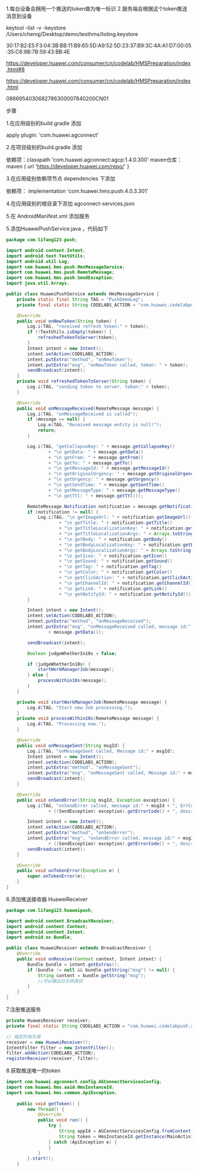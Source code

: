 1.每台设备会拥用一个推送的token做为唯一标识
2.服务端会根据这个token推送消息到设备

keytool -list -v -keystore /Users/chenqj/Desktop/demo/testhms/listing.keystore

30:17:B2:E5:F3:04:3B:BB:11:B9:65:5D:A9:52:5D:23:37:B9:3C:4A:A1:D7:00:05:35:C6:9B:7B:59:43:BB:4E


https://developer.huawei.com/consumer/cn/codelab/HMSPreparation/index.html#8



https://developer.huawei.com/consumer/cn/codelab/HMSPreparation/index.html

0866954030682786300007840200CN01

步骤

1.在应用级别的build.gradle 添加

 apply plugin: 'com.huawei.agconnect'

2.在项目级别的build.gradle 添加

依赖项：classpath 'com.huawei.agconnect:agcp:1.4.0.300'
maven仓库：maven { url 'https://developer.huawei.com/repo/' }

3.在应用级别依赖项节点 dependencies 下添加
    
依赖项： implementation 'com.huawei.hms:push:4.0.3.301'

4.在应用级别的根目录下添加 agconnect-services.json

5.在 AndroidManifest.xml 添加服务

<service
    android:name="com.lifang123.huaweipush.HuaHuiPushService"
    android:exported="false">
    <intent-filter>
        <action android:name="com.huawei.push.action.MESSAGING_EVENT" />
    </intent-filter>
</service>

5.添加HuaweiPushService.java ，代码如下

``` java
package com.lifang123.push;

import android.content.Intent;
import android.text.TextUtils;
import android.util.Log;
import com.huawei.hms.push.HmsMessageService;
import com.huawei.hms.push.RemoteMessage;
import com.huawei.hms.push.SendException;
import java.util.Arrays;

public class HuaweiPushService extends HmsMessageService {
    private static final String TAG = "PushDemoLog";
    private final static String CODELABS_ACTION = "com.huawei.codelabpush.action";

    @Override
    public void onNewToken(String token) {
        Log.i(TAG, "received refresh token:" + token);
        if (!TextUtils.isEmpty(token)) {
            refreshedTokenToServer(token);
        }
        Intent intent = new Intent();
        intent.setAction(CODELABS_ACTION);
        intent.putExtra("method", "onNewToken");
        intent.putExtra("msg", "onNewToken called, token: " + token);
        sendBroadcast(intent);
    }
    private void refreshedTokenToServer(String token) {
        Log.i(TAG, "sending token to server. token:" + token);
    }

    @Override
    public void onMessageReceived(RemoteMessage message) {
        Log.i(TAG, "onMessageReceived is called");
        if (message == null) {
            Log.e(TAG, "Received message entity is null!");
            return;
        }

        Log.i(TAG, "getCollapseKey: " + message.getCollapseKey()
                + "\n getData: " + message.getData()
                + "\n getFrom: " + message.getFrom()
                + "\n getTo: " + message.getTo()
                + "\n getMessageId: " + message.getMessageId()
                + "\n getOriginalUrgency: " + message.getOriginalUrgency()
                + "\n getUrgency: " + message.getUrgency()
                + "\n getSendTime: " + message.getSentTime()
                + "\n getMessageType: " + message.getMessageType()
                + "\n getTtl: " + message.getTtl());

        RemoteMessage.Notification notification = message.getNotification();
        if (notification != null) {
            Log.i(TAG, "\n getImageUrl: " + notification.getImageUrl()
                    + "\n getTitle: " + notification.getTitle()
                    + "\n getTitleLocalizationKey: " + notification.getTitleLocalizationKey()
                    + "\n getTitleLocalizationArgs: " + Arrays.toString(notification.getTitleLocalizationArgs())
                    + "\n getBody: " + notification.getBody()
                    + "\n getBodyLocalizationKey: " + notification.getBodyLocalizationKey()
                    + "\n getBodyLocalizationArgs: " + Arrays.toString(notification.getBodyLocalizationArgs())
                    + "\n getIcon: " + notification.getIcon()
                    + "\n getSound: " + notification.getSound()
                    + "\n getTag: " + notification.getTag()
                    + "\n getColor: " + notification.getColor()
                    + "\n getClickAction: " + notification.getClickAction()
                    + "\n getChannelId: " + notification.getChannelId()
                    + "\n getLink: " + notification.getLink()
                    + "\n getNotifyId: " + notification.getNotifyId());
        }

        Intent intent = new Intent();
        intent.setAction(CODELABS_ACTION);
        intent.putExtra("method", "onMessageReceived");
        intent.putExtra("msg", "onMessageReceived called, message id:" + message.getMessageId() + ", payload data:"
                + message.getData());

        sendBroadcast(intent);

        Boolean judgeWhetherIn10s = false;

        if (judgeWhetherIn10s) {
            startWorkManagerJob(message);
        } else {
            processWithin10s(message);
        }
    }

    private void startWorkManagerJob(RemoteMessage message) {
        Log.d(TAG, "Start new Job processing.");
    }
    private void processWithin10s(RemoteMessage message) {
        Log.d(TAG, "Processing now.");
    }

    @Override
    public void onMessageSent(String msgId) {
        Log.i(TAG, "onMessageSent called, Message id:" + msgId);
        Intent intent = new Intent();
        intent.setAction(CODELABS_ACTION);
        intent.putExtra("method", "onMessageSent");
        intent.putExtra("msg", "onMessageSent called, Message id:" + msgId);
        sendBroadcast(intent);
    }

    @Override
    public void onSendError(String msgId, Exception exception) {
        Log.i(TAG, "onSendError called, message id:" + msgId + ", ErrCode:"
                + ((SendException) exception).getErrorCode() + ", description:" + exception.getMessage());

        Intent intent = new Intent();
        intent.setAction(CODELABS_ACTION);
        intent.putExtra("method", "onSendError");
        intent.putExtra("msg", "onSendError called, message id:" + msgId + ", ErrCode:"
                + ((SendException) exception).getErrorCode() + ", description:" + exception.getMessage());
        sendBroadcast(intent);
    }

    @Override
    public void onTokenError(Exception e) {
        super.onTokenError(e);
    }
}

```

6.添加推送接收器 HuaweiReceiver


``` java
package com.lifang123.huaweipush;

import android.content.BroadcastReceiver;
import android.content.Context;
import android.content.Intent;
import android.os.Bundle;

public class HuaweiReceiver extends BroadcastReceiver {
    @Override
    public void onReceive(Context context, Intent intent) {
        Bundle bundle = intent.getExtras();
        if (bundle != null && bundle.getString("msg") != null) {
            String content = bundle.getString("msg");
            //可以输出日志供调试
        }
    }
}
```

7.注册推送服务

``` java
private HuaweiReceiver receiver;
private final static String CODELABS_ACTION = "com.huawei.codelabpush.action";

// 指定的地方调
receiver = new HuaweiReceiver();
IntentFilter filter = new IntentFilter();
filter.addAction(CODELABS_ACTION);
registerReceiver(receiver, filter);
```

8.获取推送唯一的token

``` java
import com.huawei.agconnect.config.AGConnectServicesConfig;
import com.huawei.hms.aaid.HmsInstanceId;
import com.huawei.hms.common.ApiException;
    
    public void getToken() {
        new Thread() {
            @Override
            public void run() {
                try {
                    String appId = AGConnectServicesConfig.fromContext(MainActivity.this).getString("client/app_id");
                    String token = HmsInstanceId.getInstance(MainActivity.this).getToken(appId, "HCM");
                } catch (ApiException e) {
                }
            }
        }.start();
    }

```
